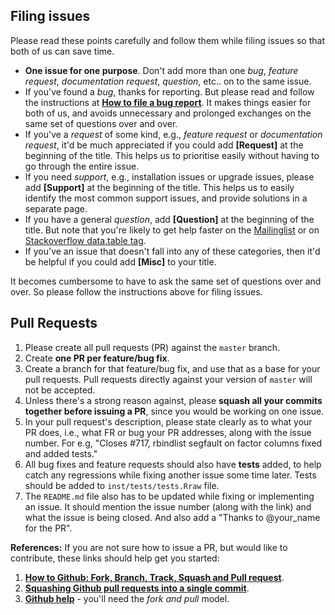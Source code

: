 Filing issues
-------------

Please read these points carefully and follow them while filing issues so that both of us can save time.

- **One issue for one purpose**. Don't add more than one *bug*, *feature request*, *documentation request*, *question*, etc.. on to the same issue. 
- If you've found a *bug*, thanks for reporting. But please read and follow the instructions at **[How to file a bug report](https://github.com/Rdatatable/data.table/wiki/How-to-file-a-bug-report)**. It makes things easier for both of us, and avoids unnecessary and prolonged exchanges on the same set of questions over and over.
- If you've a *request* of some kind, e.g., *feature request* or *documentation request*, it'd be much appreciated if you could add **[Request]** at the beginning of the title. This helps us to prioritise easily without having to go through the entire issue. 
- If you need *support*, e.g., installation issues or upgrade issues, please add **[Support]** at the beginning of the title. This helps us to easily identify the most common support issues, and provide solutions in a separate page.
- If you have a general *question*, add **[Question]** at the beginning of the title. But note that you're likely to get help faster on the [Mailinglist](https://lists.r-forge.r-project.org/mailman/listinfo/datatable-help) or on [Stackoverflow data.table tag](http://stackoverflow.com/questions/tagged/r+data.table).
- If you've an issue that doesn't fall into any of these categories, then it'd be helpful if you could add **[Misc]** to your title.

It becomes cumbersome to have to ask the same set of questions over and over. So please follow the instructions above for filing issues.

Pull Requests
-------------

1. Please create all pull requests (PR) against the `master` branch.
2. Create **one PR per feature/bug fix**.
3. Create a branch for that feature/bug fix, and use that as a base for your pull requests. Pull requests directly against your version of `master` will not be accepted.
4. Unless there's a strong reason against, please **squash all your commits together before issuing a PR**, since you would be working on one issue. 
5. In your pull request's description, please state clearly as to what your PR does, i.e., what FR or bug your PR addresses, along with the issue number. For e.g, "Closes #717, rbindlist segfault on factor columns fixed and added tests."
6. All bug fixes and feature requests should also have **tests** added, to help catch any regressions while fixing another issue some time later. Tests should be added to `inst/tests/tests.Rraw` file. 
7. The `README.md` file also has to be updated while fixing or implementing an issue. It should mention the issue number (along with the link) and what the issue is being closed. And also add a "Thanks to @your_name for the PR".

**References:** If you are not sure how to issue a PR, but would like to contribute, these links should help get you started:

1. **[How to Github: Fork, Branch, Track, Squash and Pull request](https://gun.io/blog/how-to-github-fork-branch-and-pull-request/)**.
2. **[Squashing Github pull requests into a single commit](http://eli.thegreenplace.net/2014/02/19/squashing-github-pull-requests-into-a-single-commit)**.
3. **[Github help](https://help.github.com/articles/using-pull-requests/)** - you'll need the *fork and pull* model.
